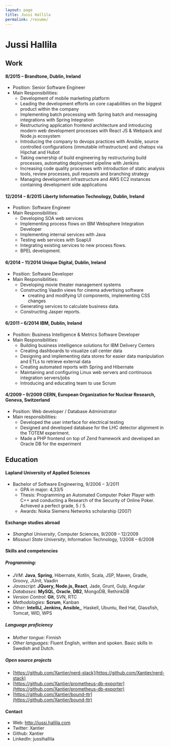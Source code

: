 ```yaml
---
layout: page
title: Jussi Hallila
permalink: /resume/
---
```


# Jussi Hallila

## Work

#### 8/2015 – Brandtone, Dublin, Ireland
* Position: Senior Software Engineer
* Main Responsibilities:
  * Development of mobile marketing platform
  * Leading the development efforts on core capabilities on the biggest product within the company
  * Implementing batch processing with Spring batch and messaging integrations with Spring Integration
  * Restructuring application frontend architecture and introducing modern web development
processes with React JS & Webpack and Node.js ecosystem
  * Introducing the company to devops practices with Ansible, source controlled configurations (immutable infrastructure) and chatops via Hipchat and Hubot
  * Taking ownership of build engineering by restructuring build processes, automating deployment pipeline with Jenkins
  * Increasing code quality processes with introduction of static analysis tools, review processes, pull requests and branching strategy
  * Managing development infrastructure and AWS EC2 instances containing development
side applications

#### 12/2014 – 8/2015 Liberty Information Technology, Dublin, Ireland
* Position: Software Engineer
* Main Responsibilities:
  * Developing SOA web services
  * Implementing process flows on IBM Websphere Integration Developer
  * Implementing internal services with Java
  * Testing web services with SoapUI
  * Integrating existing services to new process flows.
  * BPEL development.

#### 6/2014 – 11/2014 Unique Digital, Dublin, Ireland

* Position: Software Developer
* Main Responsibilities:
  * Developing movie theater management systems
  * Constructing Vaadin views for cinema advertising software
    * creating and modifying UI components, implementing
    CSS changes
  * Generating services to calculate business data.
  * Constructing Jasper reports.

#### 6/2011 – 6/2014 IBM, Dublin, Ireland
* Position: Business Intelligence & Metrics Software Developer
* Main Responsibilities:
  * Building business intelligence solutions for IBM Delivery Centers
  * Creating dashboards to visualize call center data
  * Designing and implementing data stores for easier data manipulation and ETLs to retrieve external data
  * Creating automated reports with Spring and Hibernate
  * Maintaining and configuring Linux web servers and continuous integration servers/jobs
  * Introducing and educating team to use Scrum

#### 4/2009 – 9/2009 CERN, European Organization for Nuclear Research, Geneva, Switzerland
* Position: Web developer / Database Administrator
* Main responsibilities:
  * Developed the user interface for electrical testing
  * Designed and developed database for the LHC detector alignment in the TOTEM experiment.
  * Made a PHP frontend on top of Zend framework and developed an Oracle DB for the experiment

## Education

#### Lapland University of Applied Sciences

* Bachelor of Software Engineering, 9/2006 – 3/2011
  * GPA in major: 4,33/5
  * Thesis: Programming an Automated Computer Poker Player with C++ and conducting a Research of the Security of Online Poker. Achieved a perfect grade, 5 / 5.
  * Awards: Nokia Siemens Networks scholarship (2007)

#### Exchange studies abroad
* *Shanghai University*, Computer Sciences, 9/2009 – 12/2009
* *Missouri State University*, Information Technology, 1/2008 – 6/2008

#### Skills and competencies

##### Programming:
* *JVM*: **Java**, **Spring**, Hibernate, Kotlin, Scala, JSP, Maven, Gradle, Groovy, JUnit, Vaadin
* *Javascript*: **JQuery, Node.js, React**, Jade, Grunt, Gulp, Angular
* *Databases*: **MySQL**, **Oracle**, **DB2**, MongoDB, RethinkDB
* *Version Control*: **Git**, SVN, RTC
* *Methodologies*: **Scrum**, Kanban
* *Other*: **IntelliJ, Jenkins, Ansible,**, Haskell, Ubuntu, Red Hat, Glassfish, Tomcat, WID, WPS

##### Language proficiency
* *Mother tongue:* Finnish
* *Other languages:* Fluent English, written and spoken. Basic
    skills in Swedish and Dutch.

##### Open source projects
* [https://github.com/Xantier/nerd-stack](https://github.com/Xantier/nerd-stack)
* [https://github.com/Xantier/prometheus-db-exporter](https://github.com/Xantier/prometheus-db-exporter)
* [https://github.com/Xantier/bound-ttr](https://github.com/Xantier/bound-ttr)

#### Contact
* Web: http://jussi.hallila.com
* Twitter: Xantier
* Github: Xantier
* LinkedIn: jussihallila